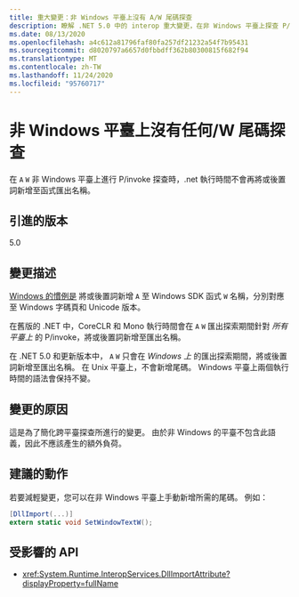 ```yaml
---
title: 重大變更：非 Windows 平臺上沒有 A/W 尾碼探查
description: 瞭解 .NET 5.0 中的 interop 重大變更，在非 Windows 平臺上探查 P/Invoke 期間，不會再將尾碼新增至函式匯出名稱。
ms.date: 08/13/2020
ms.openlocfilehash: a4c612a81796faf80fa257df21232a54f7b95431
ms.sourcegitcommit: d8020797a6657d0fbbdff362b80300815f682f94
ms.translationtype: MT
ms.contentlocale: zh-TW
ms.lasthandoff: 11/24/2020
ms.locfileid: "95760717"
---
```

# <a name="no-aw-suffix-probing-on-non-windows-platforms"></a>非 Windows 平臺上沒有任何/W 尾碼探查

在 `A` `W` 非 Windows 平臺上進行 P/invoke 探查時，.net 執行時間不會再將或後置詞新增至函式匯出名稱。

## <a name="version-introduced"></a>引進的版本

5.0

## <a name="change-description"></a>變更描述

[Windows 的慣例是](/windows/win32/intl/conventions-for-function-prototypes) 將或後置詞新增 `A` 至 Windows SDK 函式 `W` 名稱，分別對應至 Windows 字碼頁和 Unicode 版本。

在舊版的 .NET 中，CoreCLR 和 Mono 執行時間會在 `A` `W` 匯出探索期間針對 *所有平臺上* 的 P/invoke，將或後置詞新增至匯出名稱。

在 .NET 5.0 和更新版本中， `A` `W` 只會在 *Windows 上* 的匯出探索期間，將或後置詞新增至匯出名稱。 在 Unix 平臺上，不會新增尾碼。 Windows 平臺上兩個執行時間的語法會保持不變。

## <a name="reason-for-change"></a>變更的原因

這是為了簡化跨平臺探查所進行的變更。 由於非 Windows 的平臺不包含此語義，因此不應該產生的額外負荷。

## <a name="recommended-action"></a>建議的動作

若要減輕變更，您可以在非 Windows 平臺上手動新增所需的尾碼。 例如：

```csharp
[DllImport(...)]
extern static void SetWindowTextW();
```

## <a name="affected-apis"></a>受影響的 API

- <xref:System.Runtime.InteropServices.DllImportAttribute?displayProperty=fullName>

<!--

### Affected APIs

- `T:System.Runtime.InteropServices.DllImportAttribute`

### Category

Interop

-->
